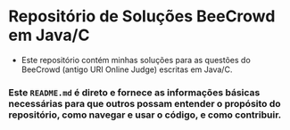 # Repositório de Soluções BeeCrowd em Java/C

- Este repositório contém minhas soluções para as questões do BeeCrowd (antigo URI Online Judge) escritas em Java/C.

### Este `README.md` é direto e fornece as informações básicas necessárias para que outros possam entender o propósito do repositório, como navegar e usar o código, e como contribuir.
